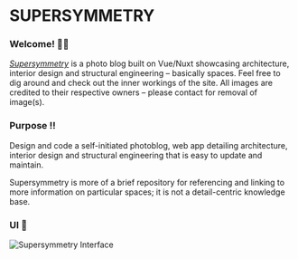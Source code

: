 # SUPERSYMMETRY
### Welcome! 👋🏼
*<a target="_blank" href="http://supersymmetry.design">Supersymmetry</a>* is a photo blog built on Vue/Nuxt showcasing architecture, interior design and structural engineering – basically spaces.
Feel free to dig around and check out the inner workings of the site. All images are credited to their respective owners – please contact for removal of image(s).

### Purpose ‼️
Design and code a self-initiated photoblog, web app detailing architecture, interior design and structural engineering that is easy to update and maintain.

Supersymmetry is more of a brief repository for referencing and linking to more information on particular spaces; it is not a detail-centric knowledge base.

### UI 📐
![Supersymmetry Interface](http://ohiosveryown.co/img/gh@2x.jpg)
